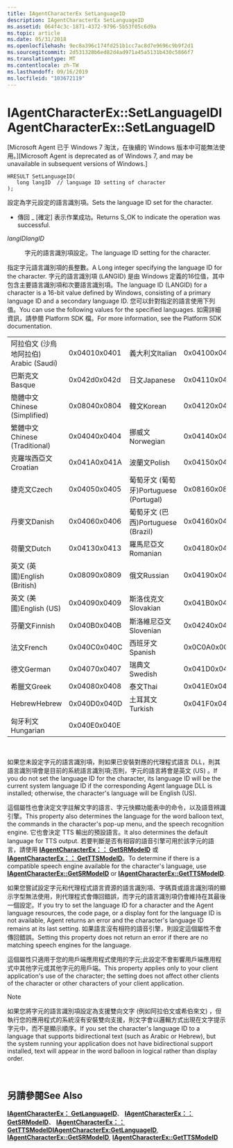 ```yaml
---
title: IAgentCharacterEx SetLanguageID
description: IAgentCharacterEx SetLanguageID
ms.assetid: 064f4c3c-1871-4372-9796-5b53f05c6d9a
ms.topic: article
ms.date: 05/31/2018
ms.openlocfilehash: 9ec8a396c174fd251b1cc7ac8d7e9696c9b9f2d1
ms.sourcegitcommit: 2d531328b6ed82d4ad971a45a5131b430c5866f7
ms.translationtype: MT
ms.contentlocale: zh-TW
ms.lasthandoff: 09/16/2019
ms.locfileid: "103672119"
---
```

# <a name="iagentcharacterexsetlanguageid"></a><span data-ttu-id="75f19-103">IAgentCharacterEx::SetLanguageID</span><span class="sxs-lookup"><span data-stu-id="75f19-103">IAgentCharacterEx::SetLanguageID</span></span>

<span data-ttu-id="75f19-104">\[Microsoft Agent 已于 Windows 7 淘汰，在後續的 Windows 版本中可能無法使用。\]</span><span class="sxs-lookup"><span data-stu-id="75f19-104">\[Microsoft Agent is deprecated as of Windows 7, and may be unavailable in subsequent versions of Windows.\]</span></span>

``` syntax
HRESULT SetLanguageID(
   long langID  // language ID setting of character
); 
```

<span data-ttu-id="75f19-105">設定為字元設定的語言識別項。</span><span class="sxs-lookup"><span data-stu-id="75f19-105">Sets the language ID set for the character.</span></span>

-   <span data-ttu-id="75f19-106">傳回 \_ [確定] 表示作業成功。</span><span class="sxs-lookup"><span data-stu-id="75f19-106">Returns S\_OK to indicate the operation was successful.</span></span>

<dl> <dt>

<span data-ttu-id="75f19-107"><span id="langID"></span><span id="langid"></span><span id="LANGID"></span>*langID*</span><span class="sxs-lookup"><span data-stu-id="75f19-107"><span id="langID"></span><span id="langid"></span><span id="LANGID"></span>*langID*</span></span>
</dt> <dd>

<span data-ttu-id="75f19-108">字元的語言識別項設定。</span><span class="sxs-lookup"><span data-stu-id="75f19-108">The language ID setting for the character.</span></span>

</dd> </dl>

<span data-ttu-id="75f19-109">指定字元語言識別項的長整數。</span><span class="sxs-lookup"><span data-stu-id="75f19-109">A Long integer specifying the language ID for the character.</span></span> <span data-ttu-id="75f19-110">字元的語言識別項 (LANGID) 是由 Windows 定義的16位值，其中包含主要語言識別項和次要語言識別項。</span><span class="sxs-lookup"><span data-stu-id="75f19-110">The language ID (LANGID) for a character is a 16-bit value defined by Windows, consisting of a primary language ID and a secondary language ID.</span></span> <span data-ttu-id="75f19-111">您可以針對指定的語言使用下列值。</span><span class="sxs-lookup"><span data-stu-id="75f19-111">You can use the following values for the specified languages.</span></span> <span data-ttu-id="75f19-112">如需詳細資訊，請參閱 Platform SDK 檔。</span><span class="sxs-lookup"><span data-stu-id="75f19-112">For more information, see the Platform SDK documentation.</span></span>



|                       |        |                       |        |
|-----------------------|--------|-----------------------|--------|
| <span data-ttu-id="75f19-113">阿拉伯文 (沙烏地阿拉伯) </span><span class="sxs-lookup"><span data-stu-id="75f19-113">Arabic (Saudi)</span></span>        | <span data-ttu-id="75f19-114">0x0401</span><span class="sxs-lookup"><span data-stu-id="75f19-114">0x0401</span></span> | <span data-ttu-id="75f19-115">義大利文</span><span class="sxs-lookup"><span data-stu-id="75f19-115">Italian</span></span>               | <span data-ttu-id="75f19-116">0x0410</span><span class="sxs-lookup"><span data-stu-id="75f19-116">0x0410</span></span> |
| <span data-ttu-id="75f19-117">巴斯克文</span><span class="sxs-lookup"><span data-stu-id="75f19-117">Basque</span></span>                | <span data-ttu-id="75f19-118">0x042d</span><span class="sxs-lookup"><span data-stu-id="75f19-118">0x042d</span></span> | <span data-ttu-id="75f19-119">日文</span><span class="sxs-lookup"><span data-stu-id="75f19-119">Japanese</span></span>              | <span data-ttu-id="75f19-120">0x0411</span><span class="sxs-lookup"><span data-stu-id="75f19-120">0x0411</span></span> |
| <span data-ttu-id="75f19-121">簡體中文</span><span class="sxs-lookup"><span data-stu-id="75f19-121">Chinese (Simplified)</span></span>  | <span data-ttu-id="75f19-122">0x0804</span><span class="sxs-lookup"><span data-stu-id="75f19-122">0x0804</span></span> | <span data-ttu-id="75f19-123">韓文</span><span class="sxs-lookup"><span data-stu-id="75f19-123">Korean</span></span>                | <span data-ttu-id="75f19-124">0x0412</span><span class="sxs-lookup"><span data-stu-id="75f19-124">0x0412</span></span> |
| <span data-ttu-id="75f19-125">繁體中文</span><span class="sxs-lookup"><span data-stu-id="75f19-125">Chinese (Traditional)</span></span> | <span data-ttu-id="75f19-126">0x0404</span><span class="sxs-lookup"><span data-stu-id="75f19-126">0x0404</span></span> | <span data-ttu-id="75f19-127">挪威文</span><span class="sxs-lookup"><span data-stu-id="75f19-127">Norwegian</span></span>             | <span data-ttu-id="75f19-128">0x0414</span><span class="sxs-lookup"><span data-stu-id="75f19-128">0x0414</span></span> |
| <span data-ttu-id="75f19-129">克羅埃西亞文</span><span class="sxs-lookup"><span data-stu-id="75f19-129">Croatian</span></span>              | <span data-ttu-id="75f19-130">0x041A</span><span class="sxs-lookup"><span data-stu-id="75f19-130">0x041A</span></span> | <span data-ttu-id="75f19-131">波蘭文</span><span class="sxs-lookup"><span data-stu-id="75f19-131">Polish</span></span>                | <span data-ttu-id="75f19-132">0x0415</span><span class="sxs-lookup"><span data-stu-id="75f19-132">0x0415</span></span> |
| <span data-ttu-id="75f19-133">捷克文</span><span class="sxs-lookup"><span data-stu-id="75f19-133">Czech</span></span>                 | <span data-ttu-id="75f19-134">0x0405</span><span class="sxs-lookup"><span data-stu-id="75f19-134">0x0405</span></span> | <span data-ttu-id="75f19-135">葡萄牙文 (葡萄牙)</span><span class="sxs-lookup"><span data-stu-id="75f19-135">Portuguese (Portugal)</span></span> | <span data-ttu-id="75f19-136">0x0816</span><span class="sxs-lookup"><span data-stu-id="75f19-136">0x0816</span></span> |
| <span data-ttu-id="75f19-137">丹麥文</span><span class="sxs-lookup"><span data-stu-id="75f19-137">Danish</span></span>                | <span data-ttu-id="75f19-138">0x0406</span><span class="sxs-lookup"><span data-stu-id="75f19-138">0x0406</span></span> | <span data-ttu-id="75f19-139">葡萄牙文 (巴西)</span><span class="sxs-lookup"><span data-stu-id="75f19-139">Portuguese (Brazil)</span></span>   | <span data-ttu-id="75f19-140">0x0416</span><span class="sxs-lookup"><span data-stu-id="75f19-140">0x0416</span></span> |
| <span data-ttu-id="75f19-141">荷蘭文</span><span class="sxs-lookup"><span data-stu-id="75f19-141">Dutch</span></span>                 | <span data-ttu-id="75f19-142">0x0413</span><span class="sxs-lookup"><span data-stu-id="75f19-142">0x0413</span></span> | <span data-ttu-id="75f19-143">羅馬尼亞文</span><span class="sxs-lookup"><span data-stu-id="75f19-143">Romanian</span></span>              | <span data-ttu-id="75f19-144">0x0418</span><span class="sxs-lookup"><span data-stu-id="75f19-144">0x0418</span></span> |
| <span data-ttu-id="75f19-145">英文 (英國)</span><span class="sxs-lookup"><span data-stu-id="75f19-145">English (British)</span></span>     | <span data-ttu-id="75f19-146">0x0809</span><span class="sxs-lookup"><span data-stu-id="75f19-146">0x0809</span></span> | <span data-ttu-id="75f19-147">俄文</span><span class="sxs-lookup"><span data-stu-id="75f19-147">Russian</span></span>               | <span data-ttu-id="75f19-148">0x0419</span><span class="sxs-lookup"><span data-stu-id="75f19-148">0x0419</span></span> |
| <span data-ttu-id="75f19-149">英文 (美國)</span><span class="sxs-lookup"><span data-stu-id="75f19-149">English (US)</span></span>          | <span data-ttu-id="75f19-150">0x0409</span><span class="sxs-lookup"><span data-stu-id="75f19-150">0x0409</span></span> | <span data-ttu-id="75f19-151">斯洛伐克文</span><span class="sxs-lookup"><span data-stu-id="75f19-151">Slovakian</span></span>             | <span data-ttu-id="75f19-152">0x041B</span><span class="sxs-lookup"><span data-stu-id="75f19-152">0x041B</span></span> |
| <span data-ttu-id="75f19-153">芬蘭文</span><span class="sxs-lookup"><span data-stu-id="75f19-153">Finnish</span></span>               | <span data-ttu-id="75f19-154">0x040B</span><span class="sxs-lookup"><span data-stu-id="75f19-154">0x040B</span></span> | <span data-ttu-id="75f19-155">斯洛維尼亞文</span><span class="sxs-lookup"><span data-stu-id="75f19-155">Slovenian</span></span>             | <span data-ttu-id="75f19-156">0x0424</span><span class="sxs-lookup"><span data-stu-id="75f19-156">0x0424</span></span> |
| <span data-ttu-id="75f19-157">法文</span><span class="sxs-lookup"><span data-stu-id="75f19-157">French</span></span>                | <span data-ttu-id="75f19-158">0x040C</span><span class="sxs-lookup"><span data-stu-id="75f19-158">0x040C</span></span> | <span data-ttu-id="75f19-159">西班牙文</span><span class="sxs-lookup"><span data-stu-id="75f19-159">Spanish</span></span>               | <span data-ttu-id="75f19-160">0x0C0A</span><span class="sxs-lookup"><span data-stu-id="75f19-160">0x0C0A</span></span> |
| <span data-ttu-id="75f19-161">德文</span><span class="sxs-lookup"><span data-stu-id="75f19-161">German</span></span>                | <span data-ttu-id="75f19-162">0x0407</span><span class="sxs-lookup"><span data-stu-id="75f19-162">0x0407</span></span> | <span data-ttu-id="75f19-163">瑞典文</span><span class="sxs-lookup"><span data-stu-id="75f19-163">Swedish</span></span>               | <span data-ttu-id="75f19-164">0x041D</span><span class="sxs-lookup"><span data-stu-id="75f19-164">0x041D</span></span> |
| <span data-ttu-id="75f19-165">希臘文</span><span class="sxs-lookup"><span data-stu-id="75f19-165">Greek</span></span>                 | <span data-ttu-id="75f19-166">0x0408</span><span class="sxs-lookup"><span data-stu-id="75f19-166">0x0408</span></span> | <span data-ttu-id="75f19-167">泰文</span><span class="sxs-lookup"><span data-stu-id="75f19-167">Thai</span></span>                  | <span data-ttu-id="75f19-168">0x041E</span><span class="sxs-lookup"><span data-stu-id="75f19-168">0x041E</span></span> |
| <span data-ttu-id="75f19-169">Hebrew</span><span class="sxs-lookup"><span data-stu-id="75f19-169">Hebrew</span></span>                | <span data-ttu-id="75f19-170">0x040D</span><span class="sxs-lookup"><span data-stu-id="75f19-170">0x040D</span></span> | <span data-ttu-id="75f19-171">土耳其文</span><span class="sxs-lookup"><span data-stu-id="75f19-171">Turkish</span></span>               | <span data-ttu-id="75f19-172">0x041F</span><span class="sxs-lookup"><span data-stu-id="75f19-172">0x041F</span></span> |
| <span data-ttu-id="75f19-173">匈牙利文</span><span class="sxs-lookup"><span data-stu-id="75f19-173">Hungarian</span></span>             | <span data-ttu-id="75f19-174">0x040E</span><span class="sxs-lookup"><span data-stu-id="75f19-174">0x040E</span></span> |                       |        |



 

<span data-ttu-id="75f19-175">如果您未設定字元的語言識別項，則如果已安裝對應的代理程式語言 DLL，則其語言識別項會是目前的系統語言識別項;否則，字元的語言將會是英文 (US) 。</span><span class="sxs-lookup"><span data-stu-id="75f19-175">If you do not set the language ID for the character, its language ID will be the current system language ID if the corresponding Agent language DLL is installed; otherwise, the character's language will be English (US).</span></span>

<span data-ttu-id="75f19-176">這個屬性也會決定文字註解文字的語言、字元快顯功能表中的命令，以及語音辨識引擎。</span><span class="sxs-lookup"><span data-stu-id="75f19-176">This property also determines the language for the word balloon text, the commands in the character's pop-up menu, and the speech recognition engine.</span></span> <span data-ttu-id="75f19-177">它也會決定 TTS 輸出的預設語言。</span><span class="sxs-lookup"><span data-stu-id="75f19-177">It also determines the default language for TTS output.</span></span> <span data-ttu-id="75f19-178">若要判斷是否有相容的語音引擎可用於該字元的語言，請使用 [**IAgentCharacterEx：： GetSRModeID**](iagentcharacterex--getsrmodeid.md) 或 [**IAgentCharacterEx：： GetTTSModeID**](iagentcharacterex--getttsmodeid.md)。</span><span class="sxs-lookup"><span data-stu-id="75f19-178">To determine if there is a compatible speech engine available for the character's language, use [**IAgentCharacterEx::GetSRModeID**](iagentcharacterex--getsrmodeid.md) or [**IAgentCharacterEx::GetTTSModeID**](iagentcharacterex--getttsmodeid.md).</span></span>

<span data-ttu-id="75f19-179">如果您嘗試設定字元和代理程式語言資源的語言識別項、字碼頁或語言識別項的顯示字型無法使用，則代理程式會傳回錯誤，而字元的語言識別項仍會維持在其最後一個設定。</span><span class="sxs-lookup"><span data-stu-id="75f19-179">If you try to set the language ID for a character and the Agent language resources, the code page, or a display font for the language ID is not available, Agent returns an error and the character's language ID remains at its last setting.</span></span> <span data-ttu-id="75f19-180">如果語言沒有相符的語音引擎，則設定這個屬性不會傳回錯誤。</span><span class="sxs-lookup"><span data-stu-id="75f19-180">Setting this property does not return an error if there are no matching speech engines for the language.</span></span>

<span data-ttu-id="75f19-181">這個屬性只適用于您的用戶端應用程式使用的字元;此設定不會影響用戶端應用程式中其他字元或其他字元的用戶端。</span><span class="sxs-lookup"><span data-stu-id="75f19-181">This property applies only to your client application's use of the character; the setting does not affect other clients of the character or other characters of your client application.</span></span>

> [!Note]  
> <span data-ttu-id="75f19-182">如果您將字元的語言識別項設定為支援雙向文字 (例如阿拉伯文或希伯來文) ，但執行您的應用程式的系統沒有安裝雙向支援，則文字會以邏輯方式出現在文字提示字元中，而不是顯示順序。</span><span class="sxs-lookup"><span data-stu-id="75f19-182">If you set the character's language ID to a language that supports bidirectional text (such as Arabic or Hebrew), but the system running your application does not have bidirectional support installed, text will appear in the word balloon in logical rather than display order.</span></span>

 

## <a name="see-also"></a><span data-ttu-id="75f19-183">另請參閱</span><span class="sxs-lookup"><span data-stu-id="75f19-183">See Also</span></span>

<span data-ttu-id="75f19-184">[**IAgentCharacterEx： GetLanguageID**](iagentcharacterex--getlanguageid.md)、 [**IAgentCharacterEx：： GetSRModeID**](iagentcharacterex--getsrmodeid.md)、 [**IAgentCharacterEx：： GetTTSModeID**](iagentcharacterex--getttsmodeid.md)</span><span class="sxs-lookup"><span data-stu-id="75f19-184">[**IAgentCharacterEx:GetLanguageID**](iagentcharacterex--getlanguageid.md), [**IAgentCharacterEx::GetSRModeID**](iagentcharacterex--getsrmodeid.md), [**IAgentCharacterEx::GetTTSModeID**](iagentcharacterex--getttsmodeid.md)</span></span>


 

 




